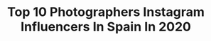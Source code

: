 ---
title: Top 10 Photographers Instagram Influencers In Spain In 2020
description: >-
  Find top photographers Instagram influencers in Spain in 2020. Most popular hashtags: # #yomequedoencasa #covid #skate.
platform: Instagram
profiles:
  - username: "sergioheads"
    fullname: >-
      Sergio Cabezas
    location: "Spain"
    followers: 56957
    engagement: 770
    commentsToLikes: 0.007952
    id: ck138xfkvii180i19nugoe0ui
    verified: false
    hashtags: "#covid, #vegan, #lifestyle, #veggie"
  - username: "iizquierdo"
    fullname: >-
      Ignacio Izquierdo
    location: "Spain"
    followers: 10122
    engagement: 532
    commentsToLikes: 0.053714
    id: ck14ggrdt55d50i195kieslzl
    verified: false
    hashtags: "#dingboche, #longexposure, #retratos, #ourplanetdaily"
  - username: "daani.el"
    fullname: >-
      D α и ι ⚡️
    location: "Spain"
    followers: 11043
    engagement: 1842
    commentsToLikes: 0.054948
    id: ckaow49cj7d060i78v4mljuve
    verified: false
    hashtags: ""
  - username: "juanamari_gonzalez"
    fullname: >-
      🌊StaySalty🌊
    location: "Spain"
    followers: 26681
    engagement: 556
    commentsToLikes: 0.107786
    id: ck5ccr949hv2f0i11tp3203ma
    verified: false
    hashtags: "#sportgirls, #beachlovers, #surf, #mysticplace"
  - username: "carrilloopics"
    fullname: >-
      Berta Carrillo 📸
    location: "Spain"
    followers: 5476
    engagement: 4430
    commentsToLikes: 0.061800
    id: ck0ud246wi90v0i19uea6dejk
    verified: false
    hashtags: ""
  - username: "parcerico"
    fullname: >-
      PARCE🇨🇴
    location: "Spain"
    followers: 329885
    engagement: 1088
    commentsToLikes: 0.025280
    id: ck5zrdgr0wdlh0i14qqi2kpb6
    verified: false
    hashtags: ""
  - username: "neosphotography_"
    fullname: >-
      NEOS photography
    location: "Spain"
    followers: 18418
    engagement: 953
    commentsToLikes: 0.046106
    id: ck5c9l6x6bmtw0i11of2g2ast
    verified: false
    hashtags: "#lamborghini, #hippercar, #supercars, #nikon"
  - username: "danphto"
    fullname: >-
      𝑫𝒂𝒏𝒑𝒉𝒕𝒐 ⚡️
    location: "Spain"
    followers: 90908
    engagement: 1151
    commentsToLikes: 0.029445
    id: ck136mavu76vf0i19cea7eqpw
    verified: false
    hashtags: ""
  - username: "_pelillosalamar_"
    fullname: >-
      mar armengol casanovas
    location: "Spain"
    followers: 38066
    engagement: 1132
    commentsToLikes: 0.034666
    id: ck0vvhss5p7ag0i1971gr6x91
    verified: false
    hashtags: "#fuckshadowbanning, #micuerpo"
  - username: "felix_espinar"
    fullname: >-
      Félix Espinar 📷 | Portrait
    location: "Spain"
    followers: 9995
    engagement: 1002
    commentsToLikes: 0.077213
    id: ck5pyzd5hyk3v0i11q3ii0sd3
    verified: false
    hashtags: "#amazonas, #camera, #portraitmood, #carporn"
---